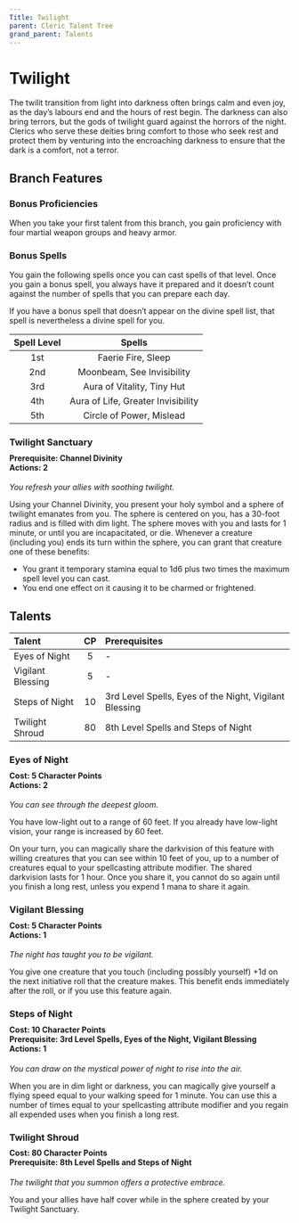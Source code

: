 ```yaml
---
Title: Twilight
parent: Cleric Talent Tree
grand_parent: Talents
---
```

 
# Twilight
The twilit transition from light into darkness often brings calm and even joy, as the day’s labours end and the hours of rest begin. The darkness can also bring terrors, but the gods of twilight guard against the horrors of the night. Clerics who serve these deities bring comfort to those who seek rest and protect them by venturing into the encroaching darkness to ensure that the dark is a comfort, not a terror.

## Branch Features
 
### Bonus Proficiencies
When you take your first talent from this branch, you gain proficiency with four martial weapon groups and heavy armor.

### Bonus Spells
You gain the following spells once you can cast spells of that level. Once you gain a bonus spell, you always have it prepared and it doesn’t count against the number of spells that you can prepare each day.
 
If you have a bonus spell that doesn’t appear on the divine spell list, that spell is nevertheless a divine spell for you.
 
| Spell Level | Spells |
|:-----------:|:------:|
| 1st | Faerie Fire, Sleep |
| 2nd | Moonbeam, See Invisibility | 
| 3rd | Aura of Vitality, Tiny Hut | 
| 4th | Aura of Life, Greater Invisibility | 
| 5th | Circle of Power, Mislead | 

### Twilight Sanctuary

<div style="margin-top:-10px;"></div>
 
#### **Prerequisite:** Channel Divinity<br>**Actions:** 2
*You refresh your allies with soothing twilight.*

Using your Channel Divinity, you present your holy symbol and a sphere of twilight emanates from you. The sphere is centered on you, has a 30-foot radius and is filled with dim light. The sphere moves with you and lasts for 1 minute, or until you are incapacitated, or die. Whenever a creature (including you) ends its turn within the sphere, you can grant that creature one of these benefits:
* You grant it temporary stamina equal to 1d6 plus two times the maximum spell level you can cast.
* You end one effect on it causing it to be charmed or frightened.

## Talents
 
| Talent | CP | Prerequisites |
|:-------|:--:|:--------------|
| Eyes of Night     | 5  | - |  
| Vigilant Blessing | 5  | - |  
| Steps of Night    | 10 | 3rd Level Spells, Eyes of the Night, Vigilant Blessing |  
| Twilight Shroud   | 80 | 8th Level Spells and Steps of Night  |  

### Eyes of Night
 
<div style="margin-top:-10px;"></div>
 
#### **Cost:** 5 Character Points<br>**Actions:** 2
*You can see through the deepest gloom.* 

You have low-light out to a range of 60 feet. If you already have low-light vision, your range is increased by 60 feet. 

On your turn, you can magically share the darkvision of this feature with willing creatures that you can see within 10 feet of you, up to a number of creatures equal to your spellcasting attribute modifier. The shared darkvision lasts for 1 hour. Once you share it, you cannot do so again until you finish a long rest, unless you expend 1 mana to share it again.

### Vigilant Blessing
 
<div style="margin-top:-10px;"></div>
 
#### **Cost:** 5 Character Points<br>**Actions:** 1
*The night has taught you to be vigilant.* 

You give one creature that you touch (including possibly yourself) +1d on the next initiative roll that the creature makes. This benefit ends immediately after the roll, or if you use this feature again.

### Steps of Night
 
<div style="margin-top:-10px;"></div>
 
#### **Cost:** 10 Character Points<br>**Prerequisite:** 3rd Level Spells, Eyes of the Night, Vigilant Blessing <br>**Actions:** 1
*You can draw on the mystical power of night to rise into the air.* 

When you are in dim light or darkness, you can magically give yourself a flying speed equal to your walking speed for 1 minute. You can use this a number of times equal to your spellcasting attribute modifier and you regain all expended uses when you finish a long rest.

### Twilight Shroud
 
<div style="margin-top:-10px;"></div>
 
#### **Cost:** 80 Character Points<br>**Prerequisite:** 8th Level Spells and Steps of Night
*The twilight that you summon offers a protective embrace.* 

You and your allies have half cover while in the sphere created by your Twilight Sanctuary.
